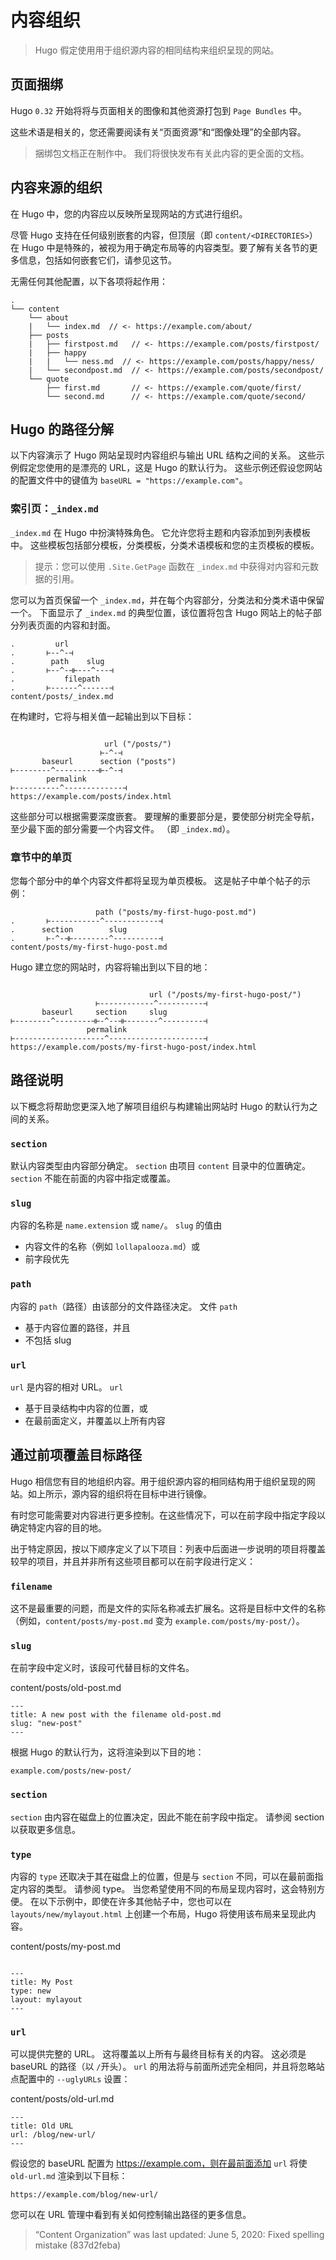 # 内容组织

> Hugo 假定使用用于组织源内容的相同结构来组织呈现的网站。

## 页面捆绑

Hugo `0.32` 开始将将与页面相关的图像和其他资源打包到 `Page Bundles` 中。

这些术语是相关的，您还需要阅读有关“页面资源”和“图像处理”的全部内容。

> 捆绑包文档正在制作中。 我们将很快发布有关此内容的更全面的文档。

## 内容来源的组织

在 Hugo 中，您的内容应以反映所呈现网站的方式进行组织。

尽管 Hugo 支持在任何级别嵌套的内容，但顶层（即 `content/<DIRECTORIES>`）在 Hugo 中是特殊的，被视为用于确定布局等的内容类型。要了解有关各节的更多信息，包括如何嵌套它们，请参见这节。

无需任何其他配置，以下各项将起作用：

```
.
└── content
    └── about
    |   └── index.md  // <- https://example.com/about/
    ├── posts
    |   ├── firstpost.md   // <- https://example.com/posts/firstpost/
    |   ├── happy
    |   |   └── ness.md  // <- https://example.com/posts/happy/ness/
    |   └── secondpost.md  // <- https://example.com/posts/secondpost/
    └── quote
        ├── first.md       // <- https://example.com/quote/first/
        └── second.md      // <- https://example.com/quote/second/
```

## Hugo 的路径分解

以下内容演示了 Hugo 网站呈现时内容组织与输出 URL 结构之间的关系。 这些示例假定您使用的是漂亮的 URL，这是 Hugo 的默认行为。 这些示例还假设您网站的配置文件中的键值为 `baseURL = "https://example.com"`。

### 索引页：`_index.md`

`_index.md` 在 Hugo 中扮演特殊角色。 它允许您将主题和内容添加到列表模板中。 这些模板包括部分模板，分类模板，分类术语模板和您的主页模板的模板。

> 提示：您可以使用 `.Site.GetPage` 函数在 `_index.md` 中获得对内容和元数据的引用。

您可以为首页保留一个 `_index.md`，并在每个内容部分，分类法和分类术语中保留一个。 下面显示了 `_index.md` 的典型位置，该位置将包含 Hugo 网站上的帖子部分列表页面的内容和封面。

```
.         url
.       ⊢--^-⊣
.        path    slug
.       ⊢--^-⊣⊢---^---⊣
.           filepath
.       ⊢------^------⊣
content/posts/_index.md
```

在构建时，它将与相关值一起输出到以下目标：

```

                     url ("/posts/")
                    ⊢-^-⊣
       baseurl      section ("posts")
⊢--------^---------⊣⊢-^-⊣
        permalink
⊢----------^-------------⊣
https://example.com/posts/index.html
```

这些部分可以根据需要深度嵌套。 要理解的重要部分是，要使部分树完全导航，至少最下面的部分需要一个内容文件。 （即 `_index.md`）。

### 章节中的单页

您每个部分中的单个内容文件都将呈现为单页模板。 这是帖子中单个帖子的示例：

```
                   path ("posts/my-first-hugo-post.md")
.       ⊢-----------^------------⊣
.      section        slug
.       ⊢-^-⊣⊢--------^----------⊣
content/posts/my-first-hugo-post.md
```

Hugo 建立您的网站时，内容将输出到以下目的地：

```

                               url ("/posts/my-first-hugo-post/")
                   ⊢------------^----------⊣
       baseurl     section     slug
⊢--------^--------⊣⊢-^--⊣⊢-------^---------⊣
                 permalink
⊢--------------------^---------------------⊣
https://example.com/posts/my-first-hugo-post/index.html
```

## 路径说明

以下概念将帮助您更深入地了解项目组织与构建输出网站时 Hugo 的默认行为之间的关系。

### `section`

默认内容类型由内容部分确定。 `section` 由项目 `content` 目录中的位置确定。 `section` 不能在前面的内容中指定或覆盖。

### `slug`

内容的名称是 `name.extension` 或 `name/`。 `slug` 的值由

- 内容文件的名称（例如 `lollapalooza.md`）或
- 前字段优先

### `path`

内容的 `path`（路径）由该部分的文件路径决定。 文件 `path`

- 基于内容位置的路径，并且
- 不包括 slug

### `url`

`url` 是内容的相对 URL。 `url`

- 基于目录结构中内容的位置，或
- 在最前面定义，并覆盖以上所有内容

## 通过前项覆盖目标路径

Hugo 相信您有目的地组织内容。用于组织源内容的相同结构用于组织呈现的网站。如上所示，源内容的组织将在目标中进行镜像。

有时您可能需要对内容进行更多控制。在这些情况下，可以在前字段中指定字段以确定特定内容的目的地。

出于特定原因，按以下顺序定义了以下项目：列表中后面进一步说明的项目将覆盖较早的项目，并且并非所有这些项目都可以在前字段进行定义：

### `filename`

这不是最重要的问题，而是文件的实际名称减去扩展名。这将是目标中文件的名称（例如，`content/posts/my-post.md` 变为 `example.com/posts/my-post/`）。

### `slug`

在前字段中定义时，该段可代替目标的文件名。

content/posts/old-post.md

```
---
title: A new post with the filename old-post.md
slug: "new-post"
---
```

根据 Hugo 的默认行为，这将渲染到以下目的地：

```
example.com/posts/new-post/
```

### `section`

`section` 由内容在磁盘上的位置决定，因此不能在前字段中指定。 请参阅 section 以获取更多信息。

### `type`

内容的 `type` 还取决于其在磁盘上的位置，但是与 `section` 不同，可以在最前面指定内容的类型。 请参阅 type。 当您希望使用不同的布局呈现内容时，这会特别方便。 在以下示例中，即使在许多其他帖子中，您也可以在 `layouts/new/mylayout.html` 上创建一个布局，Hugo 将使用该布局来呈现此内容。

content/posts/my-post.md

```

---
title: My Post
type: new
layout: mylayout
---
```

### `url`

可以提供完整的 URL。 这将覆盖以上所有与最终目标有关的内容。 这必须是 baseURL 的路径（以 `/`开头）。 `url` 的用法将与前面所述完全相同，并且将忽略站点配置中的 `--uglyURLs` 设置：

content/posts/old-url.md

```
---
title: Old URL
url: /blog/new-url/
---
```

假设您的 baseURL 配置为 https://example.com，则在最前面添加 `url` 将使 `old-url.md` 渲染到以下目标：

```
https://example.com/blog/new-url/
```

您可以在 URL 管理中看到有关如何控制输出路径的更多信息。

> “Content Organization” was last updated: June 5, 2020: Fixed spelling mistake (837d2feba)
